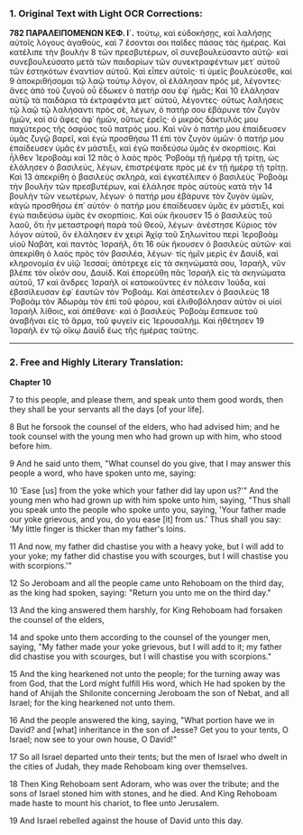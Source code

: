 ### 1. Original Text with Light OCR Corrections:

**782 ΠΑΡΑΛΕΙΠΟΜΕΝΩΝ ΚΕΦ. Ι΄.**
τούτῳ, καὶ εὐδοκήσῃς, καὶ λαλήσῃς αὐτοῖς λόγους ἀγαθοὺς, καὶ 7
ἔσονται σοι παῖδες πάσας τὰς ἡμέρας. Καὶ κατέλιπε τὴν βουλὴν 8
τῶν πρεσβυτέρων, οἳ συνεβουλεύσαντο αὐτῷ· καὶ συνεβουλεύσατο
μετὰ τῶν παιδαρίων τῶν συνεκτραφέντων μετ᾿ αὐτοῦ τῶν ἑστηκότων
ἐναντίον αὐτοῦ. Καὶ εἶπεν αὐτοῖς· τί ὑμεῖς βουλεύεσθε, καὶ 9
ἀποκριθήσομαι τῷ λαῷ τούτῳ λόγον, οἳ ἐλάλησαν πρὸς μὲ, λέγοντες·
ἄνες ἀπὸ τοῦ ζυγοῦ οὗ ἔδωκεν ὁ πατήρ σου ἐφ᾿ ἡμᾶς; Καὶ 10
ἐλάλησαν αὐτῷ τὰ παιδάρια τὰ ἐκτραφέντα μετ᾿ αὐτοῦ, λέγοντες·
οὕτως λαλήσεις τῷ λαῷ τῷ λαλήσαντι πρὸς σὲ, λέγων, ὁ πατήρ
σου ἐβάρυνε τὸν ζυγὸν ἡμῶν, καὶ σὺ ἄφες ἀφ᾿ ἡμῶν, οὕτως ἐρεῖς·
ὁ μικρὸς δάκτυλός μου παχύτερος τῆς ὀσφύος τοῦ πατρός μου.
Καὶ νῦν ὁ πατήρ μου ἐπαίδευσεν ὑμᾶς ζυγῷ βαρεῖ, καὶ ἐγὼ προσθήσω 11
ἐπὶ τὸν ζυγὸν ὑμῶν· ὁ πατήρ μου ἐπαίδευσεν ὑμᾶς ἐν μάστιξι,
καὶ ἐγὼ παιδεύσω ὑμᾶς ἐν σκορπίοις. Καὶ ἦλθεν Ἱεροβοὰμ καὶ 12
πᾶς ὁ λαὸς πρὸς Ῥοβοὰμ τῇ ἡμέρᾳ τῇ τρίτῃ, ὡς ἐλάλησεν ὁ βασιλεὺς,
λέγων, ἐπιστρέψατε πρὸς μὲ ἐν τῇ ἡμέρᾳ τῇ τρίτῃ. Καὶ 13
ἀπεκρίθη ὁ βασιλεὺς σκληρὰ, καὶ ἐγκατέλιπεν ὁ βασιλεὺς Ῥοβοὰμ
τὴν βουλὴν τῶν πρεσβυτέρων, καὶ ἐλάλησε πρὸς αὐτοὺς κατὰ τὴν 14
βουλὴν τῶν νεωτέρων, λέγων· ὁ πατήρ μου ἐβάρυνε τὸν ζυγὸν ὑμῶν,
κἀγὼ προσθήσω ἐπ᾿ αὐτόν· ὁ πατήρ μου ἐπαίδευσεν ὑμᾶς ἐν
μάστιξι, καὶ ἐγὼ παιδεύσω ὑμᾶς ἐν σκορπίοις. Καὶ οὐκ ἤκουσεν 15
ὁ βασιλεὺς τοῦ λαοῦ, ὅτι ἦν μεταστροφὴ παρὰ τοῦ Θεοῦ, λέγων·
ἀνέστησε Κύριος τὸν λόγον αὐτοῦ, ὃν ἐλάλησεν ἐν χειρὶ Ἀχίᾳ τοῦ
Σηλωνίτου περὶ Ἱεροβοὰμ υἱοῦ Ναβὰτ, καὶ παντὸς Ἰσραὴλ, ὅτι 16
οὐκ ἤκουσεν ὁ βασιλεὺς αὐτῶν· καὶ ἀπεκρίθη ὁ λαὸς πρὸς τὸν βασιλέα,
λέγων· τίς ἡμῖν μερὶς ἐν Δαυίδ, καὶ κληρονομία ἐν υἱῷ Ἱεσσαί;
ἀπότρεχε εἰς τὰ σκηνώματά σου, Ἰσραὴλ, νῦν βλέπε τὸν οἶκόν
σου, Δαυίδ. Καὶ ἐπορεύθη πᾶς Ἰσραὴλ εἰς τὰ σκηνώματα αὐτοῦ, 17
καὶ ἄνδρες Ἰσραὴλ οἱ κατοικοῦντες ἐν πόλεσιν Ἰούδα, καὶ
ἐβασίλευσαν ἐφ᾿ ἑαυτῶν τὸν Ῥοβοάμ. Καὶ ἀπέστειλεν ὁ βασιλεὺς 18
Ῥοβοὰμ τὸν Ἀδωρὰμ τὸν ἐπὶ τοῦ φόρου, καὶ ἐλιθοβόλησαν αὐτὸν
οἱ υἱοὶ Ἰσραὴλ λίθοις, καὶ ἀπέθανε· καὶ ὁ βασιλεὺς Ῥοβοὰμ ἔσπευσε
τοῦ ἀναβῆναι εἰς τὸ ἅρμα, τοῦ φυγείν εἰς Ἱερουσαλήμ. Καὶ ἠθέτησεν 19
Ἰσραὴλ ἐν τῷ οἴκῳ Δαυὶδ ἕως τῆς ἡμέρας ταύτης.

---

### 2. Free and Highly Literary Translation:

**Chapter 10**

7 to this people, and please them, and speak unto them good words, then they shall be your servants all the days [of your life].

8 But he forsook the counsel of the elders, who had advised him; and he took counsel with the young men who had grown up with him, who stood before him.

9 And he said unto them, "What counsel do you give, that I may answer this people a word, who have spoken unto me, saying:

10 'Ease [us] from the yoke which your father did lay upon us?'" And the young men who had grown up with him spoke unto him, saying, "Thus shall you speak unto the people who spoke unto you, saying, 'Your father made our yoke grievous, and you, do you ease [it] from us.' Thus shall you say: 'My little finger is thicker than my father's loins.

11 And now, my father did chastise you with a heavy yoke, but I will add to your yoke; my father did chastise you with scourges, but I will chastise you with scorpions.'"

12 So Jeroboam and all the people came unto Rehoboam on the third day, as the king had spoken, saying: "Return you unto me on the third day."

13 And the king answered them harshly, for King Rehoboam had forsaken the counsel of the elders,

14 and spoke unto them according to the counsel of the younger men, saying, "My father made your yoke grievous, but I will add to it; my father did chastise you with scourges, but I will chastise you with scorpions."

15 And the king hearkened not unto the people; for the turning away was from God, that the Lord might fulfill His word, which He had spoken by the hand of Ahijah the Shilonite concerning Jeroboam the son of Nebat, and all Israel; for the king hearkened not unto them.

16 And the people answered the king, saying, "What portion have we in David? and [what] inheritance in the son of Jesse? Get you to your tents, O Israel; now see to your own house, O David!"

17 So all Israel departed unto their tents; but the men of Israel who dwelt in the cities of Judah, they made Rehoboam king over themselves.

18 Then King Rehoboam sent Adoram, who was over the tribute; and the sons of Israel stoned him with stones, and he died. And King Rehoboam made haste to mount his chariot, to flee unto Jerusalem.

19 And Israel rebelled against the house of David unto this day.